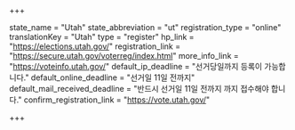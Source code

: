 +++

state_name = "Utah"
state_abbreviation = "ut"
registration_type = "online"
translationKey = "Utah"
type = "register"
hp_link = "https://elections.utah.gov/"
registration_link = "https://secure.utah.gov/voterreg/index.html"
more_info_link = "https://voteinfo.utah.gov/"
default_ip_deadline = "선거당일까지 등록이 가능합니다."
default_online_deadline = "선거일 11일 전까지"
default_mail_received_deadline = "반드시 선거일 11일 전까지 까지 접수해야 합니다."
confirm_registration_link = "https://vote.utah.gov/"

+++